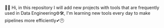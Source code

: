 🙋‍♂️ Hi, in this repository I will add new projects with tools that are frequently used in Data Engineering⚙🛠, I'm learning new tools every day to make pipelines more efficiently✔🕐   
